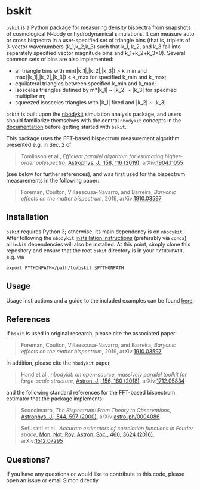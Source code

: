 # bskit

`bskit` is a Python package for measuring density bispectra from snapshots of cosmological N-body or hydrodynamical simulations. It can measure auto or cross bispectra in a user-specified set of triangle bins (that is, triplets of 3-vector wavenumbers (k_1,k_2,k_3) such that k_1, k_2, and k_3 fall into separately specified vector magnitude bins and k_1+k_2+k_3=0). Several common sets of bins are also implemented:
- all triangle bins with min(|k_1|,|k_2|,|k_3|) > k_min and max(|k_1|,|k_2|,|k_3|) < k_max for specified k_min and k_max;
- equilateral triangles between specified k_min and k_max;
- isosceles triangles defined by m*|k_1| ~ |k_2| ~ |k_3| for specified multiplier m;
- squeezed isosceles triangles with |k_1| fixed and |k_2| ~ |k_3|.

`bskit` is built upon the [nbodykit](github.com/bccp/nbodykit) simulation analysis package, and users should familiarize themselves with the central `nbodykit` concepts in the [documentation](https://nbodykit.readthedocs.io/en/latest/) before getting started with `bskit`.

This package uses the FFT-based bispectrum measurement algorithm presented e.g. in Sec. 2 of

> Tomlinson et al., *Efficient parallel algorithm for estimating higher-order polyspectra*, [Astrophys. J., 158, 116 (2019)](10.3847/1538-3881/ab3223), arXiv:[1904.11055](https://arxiv.org/abs/1904.11055)

(see below for further references), and was first used for the bispectrum measurements in the following paper:

> Foreman, Coulton, Villaescusa-Navarro, and Barreira, *Baryonic effects on the matter bispectrum*, 2019, arXiv:[1910.03597](https://arxiv.org/abs/1910.03597)

## Installation

`bskit` requires Python 3; otherwise, its main dependency is on `nbodykit`. After following the `nbodykit` [installation instructions](https://nbodykit.readthedocs.io/en/latest/getting-started/install.html) (preferably via `conda`), all `bskit` dependencies will also be installed. At this point, simply clone this repository and ensure that the root `bskit` directory is in your `PYTHONPATH`, e.g. via 

``
export PYTHONPATH=/path/to/bskit:$PYTHONPATH
``

## Usage

Usage instructions and a guide to the included examples can be found [here](https://github.com/sjforeman/bskit/blob/master/usage.md).

## References

If `bskit` is used in original research, please cite the associated paper:

> Foreman, Coulton, Villaescusa-Navarro, and Barreira, *Baryonic effects on the matter bispectrum*, 2019, arXiv:[1910.03597](https://arxiv.org/abs/1910.03597)

In addition, please cite the `nbodykit` paper,

> Hand et al., *nbodykit: an open-source, massively parallel toolkit for large-scale structure*, [Astron. J., 156, 160 (2018)](https://dx.doi.org/10.3847/1538-3881/aadae0), arXiv:[1712.05834](https://arxiv.org/abs/1712.05834)

and the following standard references for the FFT-based bispectrum estimator that the package implements:

> Scoccimarro, *The Bispectrum: From Theory to Observations*, [Astrophys. J., 544, 597 (2000)](https://dx.doi.org/10.1086/317248), arXiv:[astro-ph/0004086](https://arxiv.org/abs/astro-ph/0004086)

> Sefusatti et al., *Accurate estimators of correlation functions in Fourier space*, [Mon. Not. Roy. Astron. Soc., 460, 3624 (2016)](https://dx.doi.org/10.1093/mnras/stw1229), arXiv:[1512.07295](https://arxiv.org/abs/1512.07295) 

## Questions?

If you have any questions or would like to contribute to this code, please open an issue or email Simon directly.
